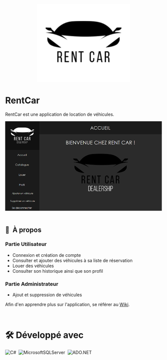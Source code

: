 <div align="center">
    <img src="./assets/blackLogo.png" width="300" alt="RentCarLogo"/>
</div>

# RentCar

RentCar est une application de location de véhicules.

<div align="center">
    <img src="./assets/Home.png" alt="RentCarLogo"/>
</div>

</br>

## 📌&nbsp; À propos

### Partie Utilisateur
- Connexion et création de compte
- Consulter et ajouter des véhicules à sa liste de réservation
- Louer des véhicules
- Consulter son historique ainsi que son profil

### Partie Administrateur
- Ajout et suppression de véhicules

Afin d'en apprendre plus sur l'application, se référer au [Wiki](https://github.com/MalekGuez/RentCar/wiki).

</br>

# 🛠 Développé avec

![C#](https://img.shields.io/badge/c%23-%23239120.svg?style=for-the-badge&logo=c-sharp&logoColor=white)&nbsp;
![MicrosoftSQLServer](https://img.shields.io/badge/Microsoft%20SQL%20Server-CC2927?style=for-the-badge&logo=microsoft%20sql%20server&logoColor=white)&nbsp;
![ADO.NET](https://img.shields.io/badge/.NET-512BD4?style=for-the-badge&logo=dotnet&logoColor=white)